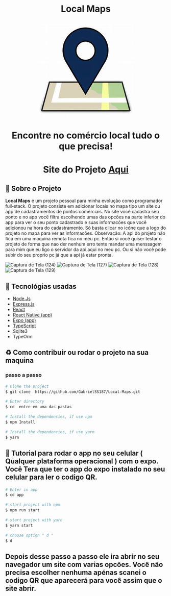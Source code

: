<h1 align="center">
    <p>Local Maps</p>
    <img src="web/public/favicon.ico" />
    <p>Encontre no comércio local tudo o que precisa!<p>
</h1>

<h1 align="center">Site do Projeto
<a href="http://local-maps.surge.sh">
Aqui</a></h1>


## 📕 Sobre o Projeto

**Local Maps** é um projeto pessoal para minha evolução como programador full-stack. O projeto consiste em adicionar locais no mapa tipo um site ou app de cadastramentos de pontos comérciais. No site você cadastra seu ponto e no app você filtra escolhendo umas das opcões na parte inferior do app para ver o seu ponto cadastrado e suas informacões que você adicionou na hora do cadastramento. Só basta clicar no icóne que a logo do projeto no mapa para ver as informacões.
Observação: A api do projeto não fica em uma maquina remota fica no meu pc. Então si você quiser testar o projeto de forma que nao der nenhum erro tente mandar uma menssagem para mim que eu ligo o servidor da api aqui no meu pc. Ou si não você pode subir do seu proprio pc já que a api já estar pronta.

![Captura de Tela (124)](https://user-images.githubusercontent.com/86306877/179429568-8c37c81c-6b68-45fa-8dd1-d8548dbc7981.png)
![Captura de Tela (127)](https://user-images.githubusercontent.com/86306877/179429569-50dd601d-89c2-4431-8d98-2a2ed07e9070.png)
![Captura de Tela (128)](https://user-images.githubusercontent.com/86306877/179429571-417d8d6b-6a73-478f-8e8b-15675a6d778d.png)
![Captura de Tela (129)](https://user-images.githubusercontent.com/86306877/179429572-d29bf642-2246-42b9-8713-b7838bfa5338.png)


## 🔨 Tecnológias usadas

- [Node.Js](https://nodejs.org/en/)
- [Express.js](http://expressjs.com/pt-br/)
- [React](https://pt-br.reactjs.org/)
- [React Native (app)](https://reactnative.dev/)
- [Expo (app)](https://docs.expo.dev/)
- [TypeScript](https://www.typescriptlang.org/)
- Sqlite3
- TypeOrm

## ♻ Como contribuir ou rodar o projeto na sua maquina

### passo a passo

```bash
# Clone the project
$ git clone  https://github.com/GabrielSS187/Local-Maps.git
```

```bash
# Enter directory
$ cd  entre em uma das pastas
```

```bash
# Install the dependencies, if use npm
$ npm Install
```

```bash
# Install the dependencies, if use yarn
$ yarn
```

## 📲 Tutorial para rodar o app no seu celular ( Qualquer plataforma operacional ) com o expo. Você Tera que ter o app do expo instalado no seu celular para ler o codigo QR.


```bash
# Enter in app
$ cd app
```


```bash
# start project with npm
$ npm run start
```


```bash
# start project with yarn
$ yarn start
```

```bash
# choose option " d "
$ d
```

## Depois desse passo a passo ele ira abrir no seu navegador um site com varias opcões. Você não precisa escolher nenhuma apénas scanei o codigo QR que aparecerá para você assim que o site abrir.

